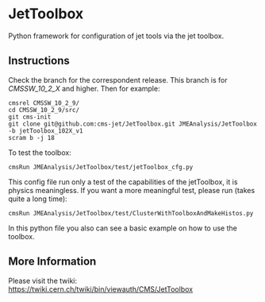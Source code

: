 # JetToolbox
Python framework for configuration of jet tools via the jet toolbox.

## Instructions

Check the branch for the correspondent release. This branch is for *CMSSW_10_2_X* and higher. 
Then for example:
```
cmsrel CMSSW_10_2_9/
cd CMSSW_10_2_9/src/
git cms-init
git clone git@github.com:cms-jet/JetToolbox.git JMEAnalysis/JetToolbox -b jetToolbox_102X_v1
scram b -j 18
```

To test the toolbox:
```
cmsRun JMEAnalysis/JetToolbox/test/jetToolbox_cfg.py
```
This config file run only a test of the capabilities of the jetToolbox, it is physics meaningless. If you want a more meaningful test, please run (takes quite a long time):
~~~
cmsRun JMEAnalysis/JetToolbox/test/ClusterWithToolboxAndMakeHistos.py
~~~
In this python file you also can see a basic example on how to use the toolbox.


## More Information

Please visit the twiki: https://twiki.cern.ch/twiki/bin/viewauth/CMS/JetToolbox
